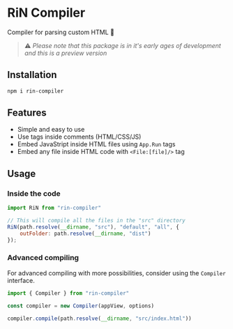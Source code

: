 # RiN Compiler
Compiler for parsing custom HTML 🤖

> ⚠ *Please note that this package is in it's early ages of development and this is a preview version*

## Installation

```bash
npm i rin-compiler
```

## Features

* Simple and easy to use
* Use tags inside comments (HTML/CSS/JS)
* Embed JavaStript inside HTML files using `App.Run` tags
* Embed any file inside HTML code with `<File:[file]/>` tag

## Usage

### Inside the code

```js
import RiN from "rin-compiler"

// This will compile all the files in the "src" directory
RiN(path.resolve(__dirname, "src"), "default", "all", {
    outFolder: path.resolve(__dirname, "dist")
});
```

### Advanced compiling

For advanced compiling with more possibilities, consider using the `Compiler` interface.

```js
import { Compiler } from "rin-compiler"

const compiler = new Compiler(appView, options)

compiler.compile(path.resolve(__dirname, "src/index.html"))
```